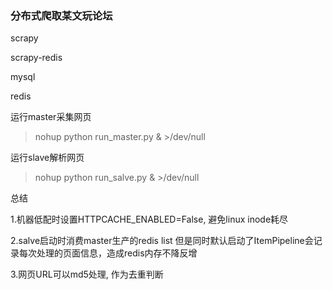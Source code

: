 ### 分布式爬取某文玩论坛
scrapy

scrapy-redis

mysql

redis


运行master采集网页
> nohup python run_master.py & >/dev/null

运行slave解析网页
> nohup python run_salve.py & >/dev/null

总结

1.机器低配时设置HTTPCACHE_ENABLED=False, 避免linux inode耗尽

2.salve启动时消费master生产的redis list
但是同时默认启动了ItemPipeline会记录每次处理的页面信息，造成redis内存不降反增

3.网页URL可以md5处理, 作为去重判断
  

